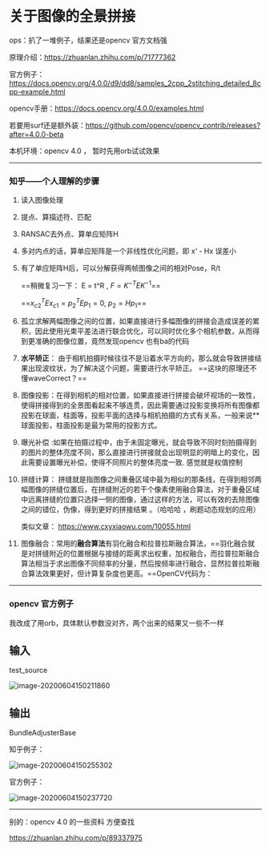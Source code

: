 # 关于图像的全景拼接

ops：扒了一堆例子，结果还是opencv 官方文档强

原理介绍：https://zhuanlan.zhihu.com/p/71777362

官方例子：https://docs.opencv.org/4.0.0/d9/dd8/samples_2cpp_2stitching_detailed_8cpp-example.html

opencv手册：https://docs.opencv.org/4.0.0/examples.html

若要用surf还是额外装：https://github.com/opencv/opencv_contrib/releases?after=4.0.0-beta

本机环境：opencv 4.0 ， 暂时先用orb试试效果



----

### 知乎——个人理解的步骤

1. 读入图像处理

2. 提点、算描述符、匹配

3. RANSAC去外点、算单应矩阵H 

4. 多对内点的话，算单应矩阵是一个非线性优化问题，即  x‘ - Hx 误差小

5. 有了单应矩阵H后，可以分解获得两帧图像之间的相对Pose，R/t

    ==稍微复习一下： E = t^R , $F = K ^{-T}E K ^{-1}$== 

    ==$x_{c2} ^T E x_{c1}  = p_{2} ^T E p_{1} = 0$,  $p_2 = H p_1$==

6. 孤立求解两幅图像之间的位置，如果直接进行多幅图像的拼接会造成误差的累积，因此使用光束平差法进行联合优化，可以同时优化多个相机参数，从而得到更准确的图像位置，竟然发现opencv 也有ba的代码
7. **水平矫正**： 由于相机拍摄时候往往不是沿着水平方向的，那么就会导致拼接结果出现波纹状，为了解决这个问题，需要进行水平矫正。 ==这块的原理还不懂waveCorrect？==

8. 图像投影：在得到相机的相对位置，如果直接进行拼接会破坏视场的一致性，使得拼接得到的全景图看起来不够连贯，因此需要通过投影变换将所有图像都投影在球面，柱面等，投影平面的选择与相机拍摄的方式有关系，一般来说**球面投影，柱面投影是最为常用的投影方式。

9.  曝光补偿 :如果在拍摄过程中，由于未固定曝光，就会导致不同时刻拍摄得到的图片的整体亮度不同，那么直接进行拼接就会出现明显的明暗上的变化，因此需要设置曝光补偿，使得不同照片的整体亮度一致. 感觉就是权值控制

10. 拼缝计算： 拼缝就是指图像之间重叠区域中最为相似的那条线，在得到相邻两幅图像的拼缝位置后，在拼缝附近的若干个像素使用融合算法，对于重叠区域中远离拼缝的位置只选择一侧的图像，通过这样的方法，可以有效的去除图像之间的错位，伪像，得到更好的拼接结果 。（哈哈哈 ，刷题动态规划的应用）

    类似文章： https://www.cxyxiaowu.com/10055.html

11. 图像融合：常用的**融合算法**有羽化融合和拉普拉斯融合算法，==羽化融合就是对拼缝附近的位置根据与接缝的距离求出权重，加权融合，而拉普拉斯融合算法相当于求出图像不同频率的分量，然后按频率进行融合，显然拉普拉斯融合算法效果更好，但计算复杂度也更高。==OpenCV代码为：



-----

### opencv 官方例子

我改成了用orb，具体默认参数没对齐，两个出来的结果又一些不一样 



## 输入

test_source

![image-20200604150211860](/Users/test/Downloads/7-TestCode/__DailyTestSummary/20200604_opencv_stitching/image-20200604150211860.png)



## 输出

BundleAdjusterBase

知乎例子：

![image-20200604150255302](/Users/test/Downloads/7-TestCode/__DailyTestSummary/20200604_opencv_stitching/image-20200604150255302.png)

官方例子：

![image-20200604150237720](/Users/test/Downloads/7-TestCode/__DailyTestSummary/20200604_opencv_stitching/image-20200604150237720.png)



----

别的：opencv 4.0 的一些资料 方便查找

https://zhuanlan.zhihu.com/p/89337975